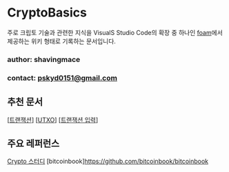 # CryptoBasics

주로 크립토 기술과 관련한 지식을 VisualS Studio Code의 확장 중 하나인 [foam](https://foambubble.github.io/foam/)에서 제공하는 위키 형태로 기록하는 문서입니다. 

### author: shavingmace
### contact: pskyd0151@gmail.com

## 추천 문서
[[트랜잭션]]
[[UTXO]]
[[트랜잭션 입력]]

## 주요 레퍼런스
[Crypto 스터디](http://cryptostudy.xyz/crypto/bitcoin)
[bitcoinbook]https://github.com/bitcoinbook/bitcoinbook

[//begin]: # "Autogenerated link references for markdown compatibility"
[트랜잭션]: docs/트랜잭션 "트랜잭션"
[UTXO]: docs/UTXO "UTXO"
[트랜잭션 입력]: <docs/트랜잭션 입력> "트랜잭션 입력"
[//end]: # "Autogenerated link references"